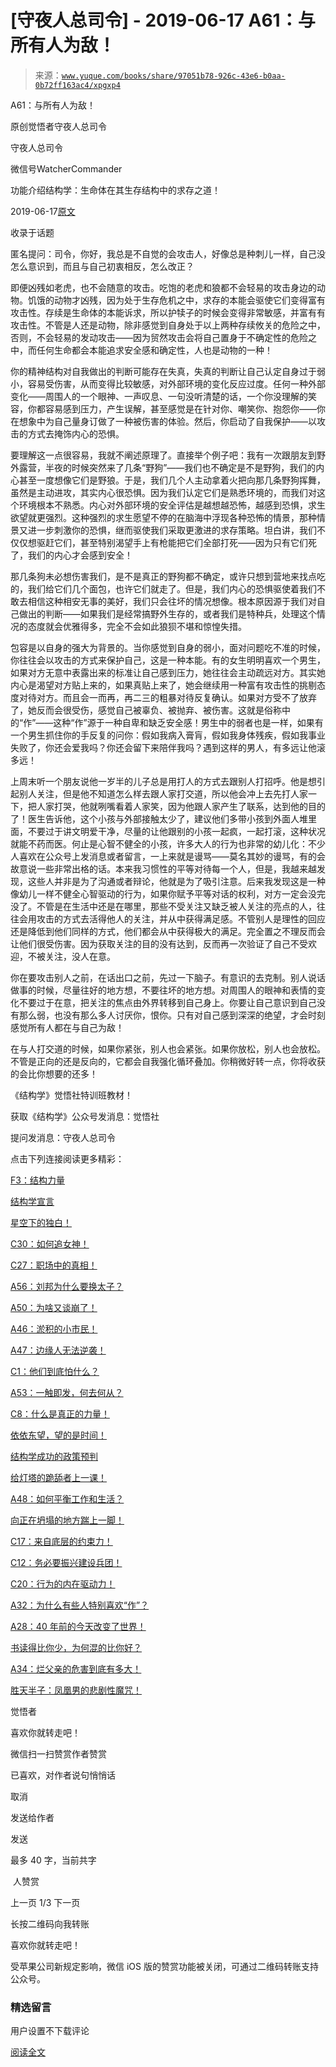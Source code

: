 # [守夜人总司令] - 2019-06-17 A61：与所有人为敌！

> 来源：[`www.yuque.com/books/share/97051b78-926c-43e6-b0aa-0b72ff163ac4/xpgxp4`](https://www.yuque.com/books/share/97051b78-926c-43e6-b0aa-0b72ff163ac4/xpgxp4)



A61：与所有人为敌！ 

原创觉悟者守夜人总司令 

守夜人总司令 

微信号WatcherCommander 

功能介绍结构学：生命体在其生存结构中的求存之道！ 

2019-06-17[原文](https://mp.weixin.qq.com/s?__biz=MzAxNDk1NjI2Mw==&mid=2247484601&idx=1&sn=c80e839436bd78047d0f5ea3c9e69890&chksm=9b8a2731acfdae27acc75952e866e0642eea99cb2acfeab4101e209ecc728fd94eb2adc7434c&scene=27#wechat_redirect&cpage=360) 

收录于话题 

匿名提问：司令，你好，我总是不自觉的会攻击人，好像总是种刺儿一样，自己没怎么意识到，而且与自己初衷相反，怎么改正？ 

即便凶残如老虎，也不会随意的攻击。吃饱的老虎和狼都不会轻易的攻击身边的动物。饥饿的动物才凶残，因为处于生存危机之中，求存的本能会驱使它们变得富有攻击性。存续是生命体的本能诉求，所以护犊子的时候会变得非常敏感，并富有有攻击性。不管是人还是动物，除非感觉到自身处于以上两种存续攸关的危险之中，否则，不会轻易的发动攻击——因为贸然攻击会将自己置身于不确定性的危险之中，而任何生命都会本能追求安全感和确定性，人也是动物的一种！ 

你的精神结构对自我做出的判断可能存在失真，失真的判断让自己认定自身过于弱小，容易受伤害，从而变得比较敏感，对外部环境的变化反应过度。任何一种外部变化——周围人的一个眼神、一声叹息、一句没听清楚的话，一个你没理解的笑容，你都容易感到压力，产生误解，甚至感觉是在针对你、嘲笑你、抱怨你——你在想象中为自己量身订做了一种被伤害的体验。然后，你启动了自我保护——以攻击的方式去掩饰内心的恐惧。 

要理解这一点很容易，我就不阐述原理了。直接举个例子吧：我有一次跟朋友到野外露营，半夜的时候突然来了几条“野狗”——我们也不确定是不是野狗，我们的内心甚至一度想像它们是野狼。于是，我们几个人主动拿着火把向那几条野狗挥舞，虽然是主动进攻，其实内心很恐惧。因为我们认定它们是熟悉环境的，而我们对这个环境根本不熟悉。内心对外部环境的安全评估是越想越恐怖，越感到恐惧，求生欲望就更强烈。这种强烈的求生愿望不停的在脑海中浮现各种恐怖的情景，那种情景又进一步刺激你的恐惧，继而驱使我们采取更激进的求存策略。坦白讲，我们不仅仅想驱赶它们，甚至特别渴望手上有枪能把它们全部打死——因为只有它们死了，我们的内心才会感到安全！ 

那几条狗未必想伤害我们，是不是真正的野狗都不确定，或许只想到营地来找点吃的，我们给它们几个面包，也许它们就走了。但是，我们内心的恐惧驱使着我们不敢去相信这种相安无事的美好，我们只会往坏的情况想像。根本原因源于我们对自己做出的判断——如果我们是经常搞野外生存的，或者我们是特种兵，处理这个情况的态度就会优雅得多，完全不会如此狼狈不堪和惊惶失措。 

包容是以自身的强大为背景的。当你感觉到自身的弱小，面对问题吃不准的时候，你往往会以攻击的方式来保护自己，这是一种本能。有的女生明明喜欢一个男生，如果对方无意中表露出来的标准让自己感到压力，她往往会主动疏远对方。其实她内心是渴望对方贴上来的，如果真贴上来了，她会继续用一种富有攻击性的挑剔态度对待对方。而且会一而再，再二三的粗暴对待反复确认。如果对方受不了放弃了，她反而会很受伤，感觉自己被辜负、被抛弃、被伤害。这就是俗称中的“作”——这种“作”源于一种自卑和缺乏安全感！男生中的弱者也是一样，如果有一个男生抓住你的手反复的问你：假如我病入膏肓，假如我身体残疾，假如我事业失败了，你还会爱我吗？你还会留下来陪伴我吗？遇到这样的男人，有多远让他滚多远！ 

上周末听一个朋友说他一岁半的儿子总是用打人的方式去跟别人打招呼。他是想引起别人关注，但是他不知道怎么样去跟人家打交道，所以他会冲上去先打人家一下，把人家打哭，他就咧嘴看着人家笑，因为他跟人家产生了联系，达到他的目的了！医生告诉他，这个小孩与外部接触太少了，建议他们多带小孩到外面人堆里面，不要过于讲文明爱干净，尽量的让他跟别的小孩一起疯，一起打滚，这种状况就能不药而医。何止是心智不健全的小孩，许多大人的行为也非常的幼儿化：不少人喜欢在公众号上发消息或者留言，一上来就是谩骂——莫名其妙的谩骂，有的会故意说一些非常出格的话。本来我习惯性的平等对待每一个人，但是，我越来越发现，这些人并非是为了沟通或者辩论，他就是为了吸引注意。后来我发现这是一种像幼儿一样不健全心智驱动的行为，如果你赋予平等对话的权利，对方一定会没完没了。不管是在生活中还是在哪里，那些不受关注又缺乏被人关注的亮点的人，往往会用攻击的方式去活得他人的关注，并从中获得满足感。不管别人是理性的回应还是降低到他们同样的方式，他们都会从中获得极大的满足。完全置之不理反而会让他们很受伤害。因为获取关注的目的没有达到，反而再一次验证了自己不受欢迎，不被关注，没人在意。 

你在要攻击别人之前，在话出口之前，先过一下脑子。有意识的去克制。别人说话做事的时候，尽量往好的地方想，不要往坏的地方想。对周围人的眼神和表情的变化不要过于在意，把关注的焦点由外界转移到自己身上。你要让自己意识到自己没有那么弱，也没有那么多人讨厌你，恨你。只有对自己感到深深的绝望，才会时刻感觉所有人都在与自己为敌！ 

在与人打交道的时候，如果你紧张，别人也会紧张。如果你放松，别人也会放松。不管是正向的还是反向的，它都会自我强化循环叠加。你稍微好转一点，你将收获的会比你想要的还多！ 

《结构学》觉悟社特训班教材！ 

获取《结构学》公众号发消息：觉悟社 

提问发消息：守夜人总司令  



点击下列连接阅读更多精彩： 

[F3：结构力量](http://mp.weixin.qq.com/s?__biz=MzAxNDk1NjI2Mw==&mid=2247484256&idx=1&sn=f10d9c530bfd6ea08b25d4bec657c13a&chksm=9b8a20e8acfda9fee057f2df26790f905c898132cac91d833d14e636edb00c20514d63189a88&scene=21#wechat_redirect) 

[结构学宣言](https://mp.weixin.qq.com/s?__biz=MzIzMDYwOTM0Mg==&mid=2247484028&idx=1&sn=f823dfc5d845df69d603c997c5aec266&chksm=e8b19aaddfc613bb9364d3d15bd27295c3e9669ca0c06b63d3ffa1c84bc27d49ef9e8f911632&token=410826736&lang=zh_CN&scene=21#wechat_redirect) 

[星空下的独白！](http://mp.weixin.qq.com/s?__biz=MzAxNDk1NjI2Mw==&mid=2247484550&idx=1&sn=fa82f3305cc05c03bebea3852dd822b6&chksm=9b8a270eacfdae181964706c9ba3ccde2a315f3f6e21011f6296b060e0e14384ad0485da97f9&scene=21#wechat_redirect) 

[C30：如何追女神！](http://mp.weixin.qq.com/s?__biz=MzAxNDk1NjI2Mw==&mid=2247484588&idx=1&sn=de5c95495cc04bcfe8644c3c2bc025c3&chksm=9b8a2724acfdae3286a142c2de506a7494e2d7aa50c990c0e159cedab07b5287040f286dfac6&scene=21#wechat_redirect) 

[C27：职场中的真相！](http://mp.weixin.qq.com/s?__biz=MzAxNDk1NjI2Mw==&mid=2247484554&idx=1&sn=fec6641c1838970ea6d16cfe1a68f9e1&chksm=9b8a2702acfdae14e71017ee02594f3b47abc738b773bc3dbd5e80968dccae0e90f17977a339&scene=21#wechat_redirect) 

[A56：刘邦为什么要换太子？](http://mp.weixin.qq.com/s?__biz=MzAxNDk1NjI2Mw==&mid=2247484574&idx=1&sn=5ed4d23f15b1523357c663394fe17eed&chksm=9b8a2716acfdae0067c043e7f714afa42a672e6d43d777dff978f561399710e4a4f977a43ede&scene=21#wechat_redirect) 

[A50：为啥又谈崩了！](http://mp.weixin.qq.com/s?__biz=MzAxNDk1NjI2Mw==&mid=2247484515&idx=1&sn=d5912e7e1901f7fae49d39a99d8e3b6a&chksm=9b8a27ebacfdaefde82ea607527b72552b9bca352e99f6f0875ba5b7beeddd16879b85802bde&scene=21#wechat_redirect) 

[A46：淤积的小市民！](http://mp.weixin.qq.com/s?__biz=MzAxNDk1NjI2Mw==&mid=2247484472&idx=1&sn=f5df702c026dbb04688151086cdf7493&chksm=9b8a27b0acfdaea6ed5b712d94b3725bf8e322b39101916f48f935c102c433e9c7239b596c9f&scene=21#wechat_redirect) 

[A47：边缘人无法逆袭！](http://mp.weixin.qq.com/s?__biz=MzAxNDk1NjI2Mw==&mid=2247484476&idx=1&sn=42cd8e7b62b1c430768fe9583a9715b4&chksm=9b8a27b4acfdaea2f7ac778f91e72c9b69a725224a18c6d576f3de7caf0ff91a040bf5622645&scene=21#wechat_redirect) 

[C1：他们到底怕什么？](http://mp.weixin.qq.com/s?__biz=MzAxNDk1NjI2Mw==&mid=2247483898&idx=1&sn=1b0a50386e9e89d2750dec717236f0aa&chksm=9b8a2272acfdab64235b35ee5e91b8cac6172144207251636e1345fc570aa1601f59eff7f442&scene=21#wechat_redirect) 

[A53：一触即发，何去何从？](http://mp.weixin.qq.com/s?__biz=MzAxNDk1NjI2Mw==&mid=2247484535&idx=1&sn=730dd962738c90e2a5de9558e0b6471a&chksm=9b8a27ffacfdaee9fcaf3cb350e1589a70eae4bde6172b6bd3a08b7f61fbd7645890b76b88c7&scene=21#wechat_redirect) 

[C8：什么是真正的力量！](https://mp.weixin.qq.com/s?__biz=MzIzMDYwOTM0Mg==&mid=2247483956&idx=1&sn=ccfa41292bc8b3a7d6c9b16106d38381&scene=21#wechat_redirect) 

[依依东望，望的是时间！](http://mp.weixin.qq.com/s?__biz=MzAxNDk1NjI2Mw==&mid=2247483947&idx=1&sn=1dcdd529b9dad09a00b6e3e2b14c8245&chksm=9b8a21a3acfda8b5fe1dae1c8979dec0be990a569bc03372af815b4e0f08913e938d57aa6b25&scene=21#wechat_redirect) 

[结构学成功的政策预判](http://mp.weixin.qq.com/s?__biz=MzAxNDk1NjI2Mw==&mid=2247484266&idx=1&sn=02ab915e029cbe24d91712f741b3f37c&chksm=9b8a20e2acfda9f4498a5c76204c101ab26e7311f2fb7d3043de108d4ff6e18d72a1c889a569&scene=21#wechat_redirect) 

[给灯塔的跪舔者上一课！](http://mp.weixin.qq.com/s?__biz=MzAxNDk1NjI2Mw==&mid=2247484490&idx=1&sn=3e889840aa174f225d66001f9aaf97ef&chksm=9b8a27c2acfdaed48b21e426e5367fd55b8ab55054fdc0f80fb3903e2e8b018b48316642fee0&scene=21#wechat_redirect) 

[A48：如何平衡工作和生活？](http://mp.weixin.qq.com/s?__biz=MzAxNDk1NjI2Mw==&mid=2247484481&idx=1&sn=ad43fc5feea038e47fa50dae514a9390&chksm=9b8a27c9acfdaedf3b7751343bd2b16a86fbeddb1896e4a24bfcbe589f4bfe8454ea656fa390&scene=21#wechat_redirect) 

[向正在坍塌的地方踹上一脚！](http://mp.weixin.qq.com/s?__biz=MzAxNDk1NjI2Mw==&mid=2247483789&idx=1&sn=5e44b7b524c3dc4bb7705f49ed0a44a3&chksm=9b8a2205acfdab139e4b1d44ef6702b09c9fbf79505340205d13fbdaa33207a997f54bee0e97&scene=21#wechat_redirect) 

[C17：来自底层的约束力！](http://mp.weixin.qq.com/s?__biz=MzAxNDk1NjI2Mw==&mid=2247484360&idx=1&sn=a833473eb3a45e0c0aecf4acfcfd87f3&chksm=9b8a2040acfda9566605a3e4ec4640b1fc591a3b848f869a7ce6ebaf7cd06bc75cd184004041&scene=21#wechat_redirect) 

[C12：务必要振兴建设兵团！](http://mp.weixin.qq.com/s?__biz=MzAxNDk1NjI2Mw==&mid=2247484193&idx=1&sn=88c86597191d0c97a411f9ea6f7b7c5d&chksm=9b8a20a9acfda9bfae819e8e42531fe6d523dd244ef0fc0c0787ab812540108c181f7ec2ffa9&scene=21#wechat_redirect) 

[C20：行为的内在驱动力！](https://mp.weixin.qq.com/s?__biz=MzIzMDYwOTM0Mg==&mid=2247484003&idx=1&sn=a62ddbccc64f9f19890c0dff9605b6f7&scene=21#wechat_redirect) 

[A32：为什么有些人特别喜欢“作”？](http://mp.weixin.qq.com/s?__biz=MzAxNDk1NjI2Mw==&mid=2247484403&idx=1&sn=a291e8322913517a91725b82912a804f&chksm=9b8a207bacfda96d339c5a416fe350e324cfb86c0f0d90c25418967230097892bb8be32eb5ff&scene=21#wechat_redirect) 

[A28：40 年前的今天改变了世界！](http://mp.weixin.qq.com/s?__biz=MzAxNDk1NjI2Mw==&mid=2247484305&idx=1&sn=34b19d12210bf9f765c6eb615b787ac6&chksm=9b8a2019acfda90fff45ea8c17ccb37c75e04c7420ad9b303a0fb0069110cee644e6f592d95f&scene=21#wechat_redirect) 

[书读得比你少，为何混的比你好？](http://mp.weixin.qq.com/s?__biz=MzAxNDk1NjI2Mw==&mid=2247484296&idx=1&sn=b0e0f11f50023aa8a20e8eeb51d39e10&chksm=9b8a2000acfda916885455b30687e2f18099abba31c78b2fabb95ca1b89ddc40f2415317d368&scene=21#wechat_redirect) 

[A34：烂父亲的危害到底有多大！](http://mp.weixin.qq.com/s?__biz=MzAxNDk1NjI2Mw==&mid=2247484348&idx=1&sn=944a6aac1e8035011b56508ea74fb48e&chksm=9b8a2034acfda922b803681a568bf7b75ce8342cf507080d2e636098b7ee9dfc1391836f7341&scene=21#wechat_redirect) 

[胜天半子：凤凰男的悲剧性魔咒！](http://mp.weixin.qq.com/s?__biz=MzAxNDk1NjI2Mw==&mid=2247484459&idx=1&sn=3af333a7d8f81253f730e57ba86f6f11&chksm=9b8a27a3acfdaeb524c155bcc629f472e273558add2d9c91ca3295d08144bd6d7d26ed757e6c&scene=21#wechat_redirect) 

觉悟者 

喜欢你就转走吧！ 

微信扫一扫赞赏作者赞赏 

已喜欢，对作者说句悄悄话 

取消 

发送给作者 

发送 

最多 40 字，当前共字 

 人赞赏 

上一页 1/3 下一页 

长按二维码向我转账 

喜欢你就转走吧！ 

受苹果公司新规定影响，微信 iOS 版的赞赏功能被关闭，可通过二维码转账支持公众号。 

### 精选留言 

用户设置不下载评论 

[阅读全文](https://t.zsxq.com/BuBamAE)